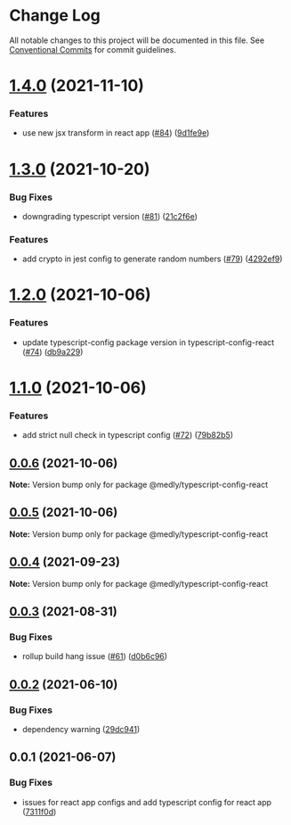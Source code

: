 # Change Log

All notable changes to this project will be documented in this file.
See [Conventional Commits](https://conventionalcommits.org) for commit guidelines.

# [1.4.0](https://github.com/medly/configs/compare/@medly/typescript-config-react@1.3.0...@medly/typescript-config-react@1.4.0) (2021-11-10)


### Features

* use new jsx transform in react app ([#84](https://github.com/medly/configs/issues/84)) ([9d1fe9e](https://github.com/medly/configs/commit/9d1fe9ed081f20be214ae90a032673985dce5b69))





# [1.3.0](https://github.com/medly/configs/compare/@medly/typescript-config-react@1.2.0...@medly/typescript-config-react@1.3.0) (2021-10-20)


### Bug Fixes

* downgrading typescript version ([#81](https://github.com/medly/configs/issues/81)) ([21c2f6e](https://github.com/medly/configs/commit/21c2f6e646032a46b1c8546cf10156c836cea5f6))


### Features

* add crypto in jest config to generate random numbers ([#79](https://github.com/medly/configs/issues/79)) ([4292ef9](https://github.com/medly/configs/commit/4292ef9bd5d30a14bfec6c371deb8a9283f09f51))





# [1.2.0](https://github.com/medly/configs/compare/@medly/typescript-config-react@1.1.0...@medly/typescript-config-react@1.2.0) (2021-10-06)


### Features

* update typescript-config package version in typescript-config-react ([#74](https://github.com/medly/configs/issues/74)) ([db9a229](https://github.com/medly/configs/commit/db9a229e5214d47ad6e2688b01c384a6559d853e))





# [1.1.0](https://github.com/medly/configs/compare/@medly/typescript-config-react@0.0.6...@medly/typescript-config-react@1.1.0) (2021-10-06)


### Features

* add strict null check in typescript config ([#72](https://github.com/medly/configs/issues/72)) ([79b82b5](https://github.com/medly/configs/commit/79b82b5beb8331d66d5c989993707abdbba534ec))





## [0.0.6](https://github.com/medly/configs/compare/@medly/typescript-config-react@0.0.5...@medly/typescript-config-react@0.0.6) (2021-10-06)

**Note:** Version bump only for package @medly/typescript-config-react





## [0.0.5](https://github.com/medly/configs/compare/@medly/typescript-config-react@0.0.4...@medly/typescript-config-react@0.0.5) (2021-10-06)

**Note:** Version bump only for package @medly/typescript-config-react





## [0.0.4](https://github.com/medly/configs/compare/@medly/typescript-config-react@0.0.3...@medly/typescript-config-react@0.0.4) (2021-09-23)

**Note:** Version bump only for package @medly/typescript-config-react





## [0.0.3](https://github.com/medly/configs/compare/@medly/typescript-config-react@0.0.2...@medly/typescript-config-react@0.0.3) (2021-08-31)


### Bug Fixes

* rollup build hang issue ([#61](https://github.com/medly/configs/issues/61)) ([d0b6c96](https://github.com/medly/configs/commit/d0b6c968396f5c293839b6aabf780ccffbd45cab))





## [0.0.2](https://github.com/medly/configs/compare/@medly/typescript-config-react@0.0.1...@medly/typescript-config-react@0.0.2) (2021-06-10)


### Bug Fixes

* dependency warning ([29dc941](https://github.com/medly/configs/commit/29dc9416844032c6d3680fdbecaa3054af4f31f5))





## 0.0.1 (2021-06-07)


### Bug Fixes

* issues for react app configs and add typescript config for react app ([7311f0d](https://github.com/medly/configs/commit/7311f0d210dfd264757b97375e504cc6c097074b))
